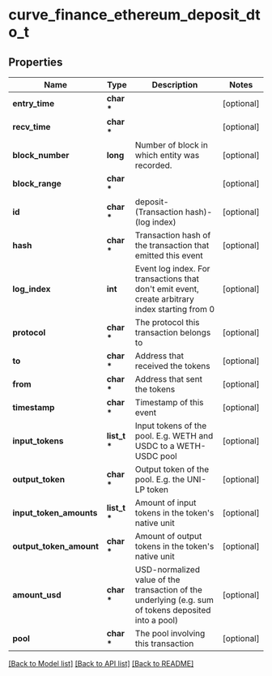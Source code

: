 # curve_finance_ethereum_deposit_dto_t

## Properties
Name | Type | Description | Notes
------------ | ------------- | ------------- | -------------
**entry_time** | **char \*** |  | [optional] 
**recv_time** | **char \*** |  | [optional] 
**block_number** | **long** | Number of block in which entity was recorded. | [optional] 
**block_range** | **char \*** |  | [optional] 
**id** | **char \*** | deposit-(Transaction hash)-(log index) | [optional] 
**hash** | **char \*** | Transaction hash of the transaction that emitted this event | [optional] 
**log_index** | **int** | Event log index. For transactions that don&#39;t emit event, create arbitrary index starting from 0 | [optional] 
**protocol** | **char \*** | The protocol this transaction belongs to | [optional] 
**to** | **char \*** | Address that received the tokens | [optional] 
**from** | **char \*** | Address that sent the tokens | [optional] 
**timestamp** | **char \*** | Timestamp of this event | [optional] 
**input_tokens** | **list_t \*** | Input tokens of the pool. E.g. WETH and USDC to a WETH-USDC pool | [optional] 
**output_token** | **char \*** | Output token of the pool. E.g. the UNI-LP token | [optional] 
**input_token_amounts** | **list_t \*** | Amount of input tokens in the token&#39;s native unit | [optional] 
**output_token_amount** | **char \*** | Amount of output tokens in the token&#39;s native unit | [optional] 
**amount_usd** | **char \*** | USD-normalized value of the transaction of the underlying (e.g. sum of tokens deposited into a pool) | [optional] 
**pool** | **char \*** | The pool involving this transaction | [optional] 

[[Back to Model list]](../README.md#documentation-for-models) [[Back to API list]](../README.md#documentation-for-api-endpoints) [[Back to README]](../README.md)


